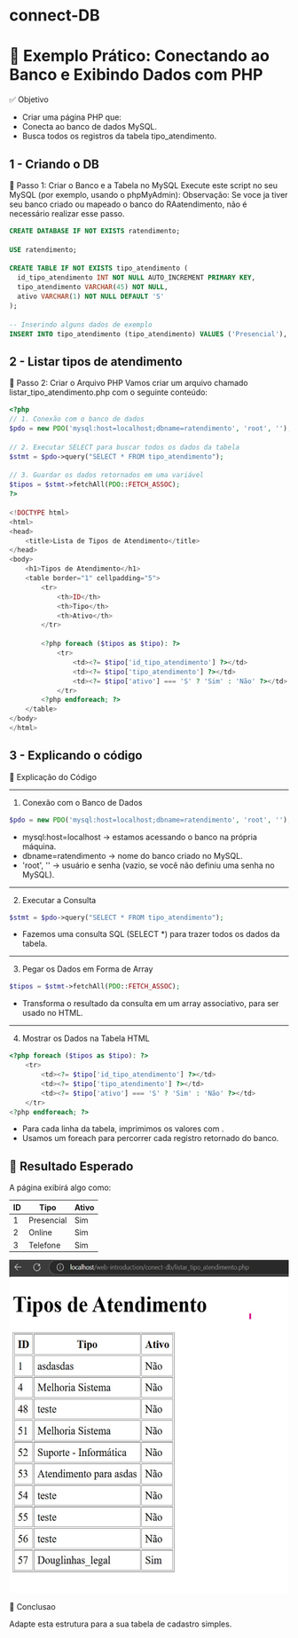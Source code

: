 #  connect-DB

# 📘 Exemplo Prático: Conectando ao Banco e Exibindo Dados com PHP

✅ Objetivo
- Criar uma página PHP que:
- Conecta ao banco de dados MySQL.
- Busca todos os registros da tabela tipo_atendimento.


## 1 - Criando o DB

🔧 Passo 1: Criar o Banco e a Tabela no MySQL
Execute este script no seu MySQL (por exemplo, usando o phpMyAdmin):
Observação: Se voce ja tiver seu banco criado ou mapeado o banco do RAatendimento, não é necessário realizar esse passo.

```sql
CREATE DATABASE IF NOT EXISTS ratendimento;

USE ratendimento;

CREATE TABLE IF NOT EXISTS tipo_atendimento (
  id_tipo_atendimento INT NOT NULL AUTO_INCREMENT PRIMARY KEY,
  tipo_atendimento VARCHAR(45) NOT NULL,
  ativo VARCHAR(1) NOT NULL DEFAULT 'S'
);

-- Inserindo alguns dados de exemplo
INSERT INTO tipo_atendimento (tipo_atendimento) VALUES ('Presencial'), ('Online'), ('Telefone');

```


## 2 - Listar tipos de atendimento

🧩 Passo 2: Criar o Arquivo PHP
Vamos criar um arquivo chamado listar_tipo_atendimento.php com o seguinte conteúdo:

```php
<?php
// 1. Conexão com o banco de dados
$pdo = new PDO('mysql:host=localhost;dbname=ratendimento', 'root', '');

// 2. Executar SELECT para buscar todos os dados da tabela
$stmt = $pdo->query("SELECT * FROM tipo_atendimento");

// 3. Guardar os dados retornados em uma variável
$tipos = $stmt->fetchAll(PDO::FETCH_ASSOC);
?>

<!DOCTYPE html>
<html>
<head>
    <title>Lista de Tipos de Atendimento</title>
</head>
<body>
    <h1>Tipos de Atendimento</h1>
    <table border="1" cellpadding="5">
        <tr>
            <th>ID</th>
            <th>Tipo</th>
            <th>Ativo</th>
        </tr>

        <?php foreach ($tipos as $tipo): ?>
            <tr>
                <td><?= $tipo['id_tipo_atendimento'] ?></td>
                <td><?= $tipo['tipo_atendimento'] ?></td>
                <td><?= $tipo['ativo'] === 'S' ? 'Sim' : 'Não' ?></td>
            </tr>
        <?php endforeach; ?>
    </table>
</body>
</html>

```

## 3 - Explicando o código

🧠 Explicação do Código

---
1. Conexão com o Banco de Dados

```php
$pdo = new PDO('mysql:host=localhost;dbname=ratendimento', 'root', '');

```
- mysql:host=localhost → estamos acessando o banco na própria máquina.
- dbname=ratendimento → nome do banco criado no MySQL.
- 'root', '' → usuário e senha (vazio, se você não definiu uma senha no MySQL).

---
2. Executar a Consulta

```php
$stmt = $pdo->query("SELECT * FROM tipo_atendimento");
```

- Fazemos uma consulta SQL (SELECT *) para trazer todos os dados da tabela.

---
3. Pegar os Dados em Forma de Array

```php
$tipos = $stmt->fetchAll(PDO::FETCH_ASSOC);
```
- Transforma o resultado da consulta em um array associativo, para ser usado no HTML.

---

4. Mostrar os Dados na Tabela HTML

```php
<?php foreach ($tipos as $tipo): ?>
    <tr>
        <td><?= $tipo['id_tipo_atendimento'] ?></td>
        <td><?= $tipo['tipo_atendimento'] ?></td>
        <td><?= $tipo['ativo'] === 'S' ? 'Sim' : 'Não' ?></td>
    </tr>
<?php endforeach; ?>
```
- Para cada linha da tabela, imprimimos os valores com <?= ... ?>.
- Usamos um foreach para percorrer cada registro retornado do banco.

## 🧪 Resultado Esperado

A página exibirá algo como:

| ID  | Tipo       | Ativo |
|-----|------------|-------|
| 1   | Presencial | Sim   |
| 2   | Online     | Sim   |
| 3   | Telefone   | Sim   |

<img src="assets/conexao.jpg" width="800" height="600">

📌 Conclusao

Adapte esta estrutura para a sua tabela de cadastro simples.